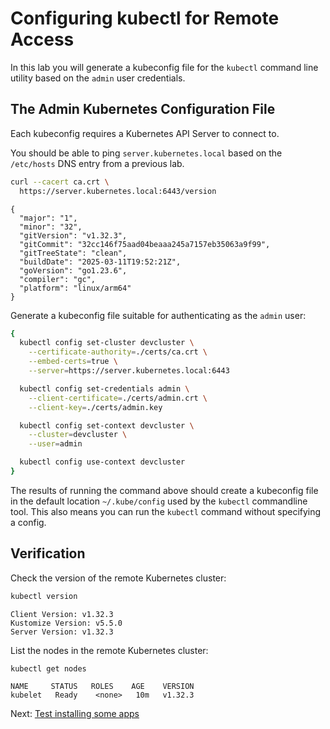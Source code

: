# Configuring kubectl for Remote Access

In this lab you will generate a kubeconfig file for the `kubectl` command line utility based on the `admin` user credentials.

## The Admin Kubernetes Configuration File

Each kubeconfig requires a Kubernetes API Server to connect to.

You should be able to ping `server.kubernetes.local` based on the `/etc/hosts` DNS entry from a previous lab.

```bash
curl --cacert ca.crt \
  https://server.kubernetes.local:6443/version
```

```text
{
  "major": "1",
  "minor": "32",
  "gitVersion": "v1.32.3",
  "gitCommit": "32cc146f75aad04beaaa245a7157eb35063a9f99",
  "gitTreeState": "clean",
  "buildDate": "2025-03-11T19:52:21Z",
  "goVersion": "go1.23.6",
  "compiler": "gc",
  "platform": "linux/arm64"
}
```

Generate a kubeconfig file suitable for authenticating as the `admin` user:

```bash
{
  kubectl config set-cluster devcluster \
    --certificate-authority=./certs/ca.crt \
    --embed-certs=true \
    --server=https://server.kubernetes.local:6443

  kubectl config set-credentials admin \
    --client-certificate=./certs/admin.crt \
    --client-key=./certs/admin.key

  kubectl config set-context devcluster \
    --cluster=devcluster \
    --user=admin

  kubectl config use-context devcluster
}
```
The results of running the command above should create a kubeconfig file in the default location `~/.kube/config` used by the  `kubectl` commandline tool. This also means you can run the `kubectl` command without specifying a config.


## Verification

Check the version of the remote Kubernetes cluster:

```bash
kubectl version
```

```text
Client Version: v1.32.3
Kustomize Version: v5.5.0
Server Version: v1.32.3
```

List the nodes in the remote Kubernetes cluster:

```bash
kubectl get nodes
```

```
NAME     STATUS   ROLES    AGE    VERSION
kubelet   Ready    <none>   10m   v1.32.3
```

Next: [Test installing some apps](12-smoke-test.md)
